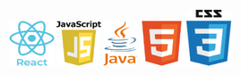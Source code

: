 <!-- - 👋 Hi, I’m @GitUserVivek
- 👀 Interested To learn Programming Languages 
- 💻 Looking For Job Opportunity
 --> 
<span><img  height="80px" width="80px"  src="https://github.com/GitUserVivek/GitUserVivek/blob/main/react.png" /></span><span height="50px" width="100px" ></span>
<span><img  height="80px" width="80px"  src="https://github.com/GitUserVivek/GitUserVivek/blob/main/javascript.png" /></span><span height="50px" width="100px" ></span>
<span><img  height="80px" width="60px"  src="https://github.com/GitUserVivek/GitUserVivek/blob/main/java.png" /></span><span height="50px" width="100px" ></span>
<span><img  height="80px" width="80px"  src="https://github.com/GitUserVivek/GitUserVivek/blob/main/html.png" /></span><span height="50px" width="100px" ></span>
<span><img  height="100px" width="80px"  src="https://github.com/GitUserVivek/GitUserVivek/blob/main/css.png" /></span><span height="50px" width="100px" ></span>
